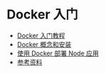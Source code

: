 # Docker 入门

  - [Docker 入门教程](http://www.ruanyifeng.com/blog/2018/02/docker-tutorial.html)
  - [Docker 概念和安装](https://segmentfault.com/a/1190000019487122)
  - [使用 Docker 部署 Node 应用](https://segmentfault.com/a/1190000019512222)
  - [参考资料](https://yeasy.gitbooks.io/docker_practice/image/rm.html)



